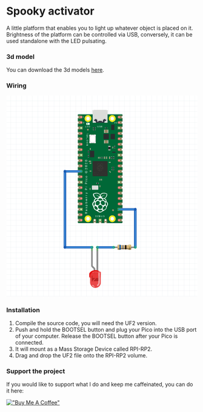 # Spooky activator
A little platform that enables you to light up whatever object is placed on it.
Brightness of the platform can be controlled via USB, conversely, it can be used standalone with the LED pulsating.

### 3d model
You can download the 3d models [here](https://www.thingiverse.com/thing:5006784).

### Wiring
![](docs/wiring.png)

### Installation
1. Compile the source code, you will need the UF2 version.
2. Push and hold the BOOTSEL button and plug your Pico into the USB port of your computer. Release the BOOTSEL button after your Pico is connected.
3. It will mount as a Mass Storage Device called RPI-RP2.
4. Drag and drop the UF2 file onto the RPI-RP2 volume.

### Support the project
If you would like to support what I do and keep me caffeinated, you can do it here:

[!["Buy Me A Coffee"](https://www.buymeacoffee.com/assets/img/custom_images/orange_img.png)](https://www.buymeacoffee.com/drmod)